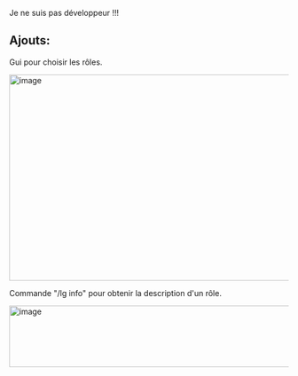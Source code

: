 Je ne suis pas développeur !!!

## Ajouts:

Gui pour choisir les rôles.

<img width="508" height="372" alt="image" src="https://github.com/user-attachments/assets/b39a8205-e903-49d0-bbc1-1f5bce7e9b2a" />


Commande "/lg info" pour obtenir la description d'un rôle.

<img width="910" height="111" alt="image" src="https://github.com/user-attachments/assets/01be738e-6115-4fcd-b9ab-a78812c8faed" />
